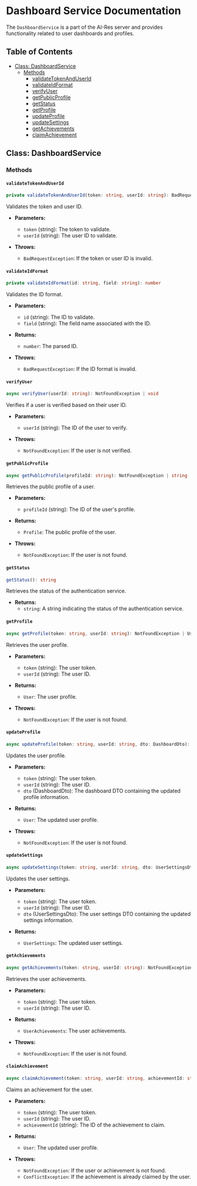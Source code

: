 # Dashboard Service Documentation

The `DashboardService` is a part of the AI-Res server and provides functionality related to user dashboards and profiles.

## Table of Contents

- [Class: DashboardService](#class-dashboardservice)
  - [Methods](#methods)
    - [validateTokenAndUserId](#validatetokenanduserid)
    - [validateIdFormat](#validateidformat)
    - [verifyUser](#verifyuser)
    - [getPublicProfile](#getpublicprofile)
    - [getStatus](#getstatus)
    - [getProfile](#getprofile)
    - [updateProfile](#updateprofile)
    - [updateSettings](#updatesettings)
    - [getAchievements](#getachievements)
    - [claimAchievement](#claimachievement)

## Class: DashboardService

### Methods

#### `validateTokenAndUserId`

```typescript
private validateTokenAndUserId(token: string, userId: string): BadRequestException | void
```

Validates the token and user ID.

- **Parameters:**
  - `token` (string): The token to validate.
  - `userId` (string): The user ID to validate.

- **Throws:**
  - `BadRequestException`: If the token or user ID is invalid.

#### `validateIdFormat`

```typescript
private validateIdFormat(id: string, field: string): number
```

Validates the ID format.

- **Parameters:**
  - `id` (string): The ID to validate.
  - `field` (string): The field name associated with the ID.

- **Returns:**
  - `number`: The parsed ID.

- **Throws:**
  - `BadRequestException`: If the ID format is invalid.

#### `verifyUser`

```typescript
async verifyUser(userId: string): NotFoundException | void
```

Verifies if a user is verified based on their user ID.

- **Parameters:**
  - `userId` (string): The ID of the user to verify.

- **Throws:**
  - `NotFoundException`: If the user is not verified.

#### `getPublicProfile`

```typescript
async getPublicProfile(profileId: string): NotFoundException | string | Profile
```

Retrieves the public profile of a user.

- **Parameters:**
  - `profileId` (string): The ID of the user's profile.

- **Returns:**
  - `Profile`: The public profile of the user.

- **Throws:**
  - `NotFoundException`: If the user is not found.

#### `getStatus`

```typescript
getStatus(): string
```

Retrieves the status of the authentication service.

- **Returns:**
  - `string`: A string indicating the status of the authentication service.

#### `getProfile`

```typescript
async getProfile(token: string, userId: string): NotFoundException | User
```

Retrieves the user profile.

- **Parameters:**
  - `token` (string): The user token.
  - `userId` (string): The user ID.

- **Returns:**
  - `User`: The user profile.

- **Throws:**
  - `NotFoundException`: If the user is not found.

#### `updateProfile`

```typescript
async updateProfile(token: string, userId: string, dto: DashboardDto): NotFoundException | User
```

Updates the user profile.

- **Parameters:**
  - `token` (string): The user token.
  - `userId` (string): The user ID.
  - `dto` (DashboardDto): The dashboard DTO containing the updated profile information.

- **Returns:**
  - `User`: The updated user profile.

- **Throws:**
  - `NotFoundException`: If the user is not found.

#### `updateSettings`

```typescript
async updateSettings(token: string, userId: string, dto: UserSettingsDto): UserSettings
```

Updates the user settings.

- **Parameters:**
  - `token` (string): The user token.
  - `userId` (string): The user ID.
  - `dto` (UserSettingsDto): The user settings DTO containing the updated settings information.

- **Returns:**
  - `UserSettings`: The updated user settings.

#### `getAchievements`

```typescript
async getAchievements(token: string, userId: string): NotFoundException | UserAchievements
```

Retrieves the user achievements.

- **Parameters:**
  - `token` (string): The user token.
  - `userId` (string): The user ID.

- **Returns:**
  - `UserAchievements`: The user achievements.

- **Throws:**
  - `NotFoundException`: If the user is not found.

#### `claimAchievement`

```typescript
async claimAchievement(token: string, userId: string, achievementId: string): NotFoundException | ConflictException | User
```

Claims an achievement for the user.

- **Parameters:**
  - `token` (string): The user token.
  - `userId` (string): The user ID.
  - `achievementId` (string): The ID of the achievement to claim.

- **Returns:**
  - `User`: The updated user profile.

- **Throws:**
  - `NotFoundException`: If the user or achievement is not found.
  - `ConflictException`: If the achievement is already claimed by the user.
